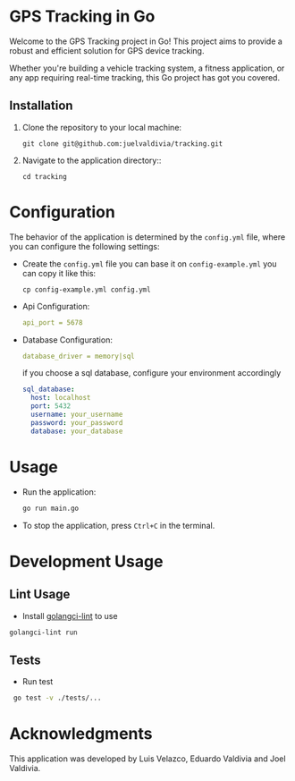 # GPS Tracking in Go
Welcome to the GPS Tracking project in Go! This project aims to provide a robust and efficient solution for GPS device tracking.

Whether you're building a vehicle tracking system, a fitness application, or any app requiring real-time tracking, this Go project has got you covered.

## Installation

1. Clone the repository to your local machine:

   ```shell
   git clone git@github.com:juelvaldivia/tracking.git
   ```

2. Navigate to the application directory::
   ```shell
   cd tracking
   ```

# Configuration

The behavior of the application is determined by the `config.yml` file, where you can configure the following settings:

- Create the `config.yml` file you can base it on `config-example.yml` you can copy it like this:
    ```shell
    cp config-example.yml config.yml
    ```

- Api Configuration:

  ```yml
  api_port = 5678
  ```

- Database Configuration:

  ```yml
  database_driver = memory|sql
  ```

  if you choose a sql database, configure your environment accordingly
  ```yml
  sql_database:
    host: localhost
    port: 5432
    username: your_username
    password: your_password
    database: your_database
  ```

# Usage

- Run the application:
    ```bash
    go run main.go
    ```

- To stop the application, press `Ctrl+C` in the terminal.

# Development Usage

## Lint Usage
- Install [golangci-lint](https://golangci-lint.run/usage/install/) to use
```bash
golangci-lint run
```

## Tests
- Run test
 ```bash
  go test -v ./tests/...
 ```

# Acknowledgments

This application was developed by Luis Velazco, Eduardo Valdivia and Joel Valdivia.
